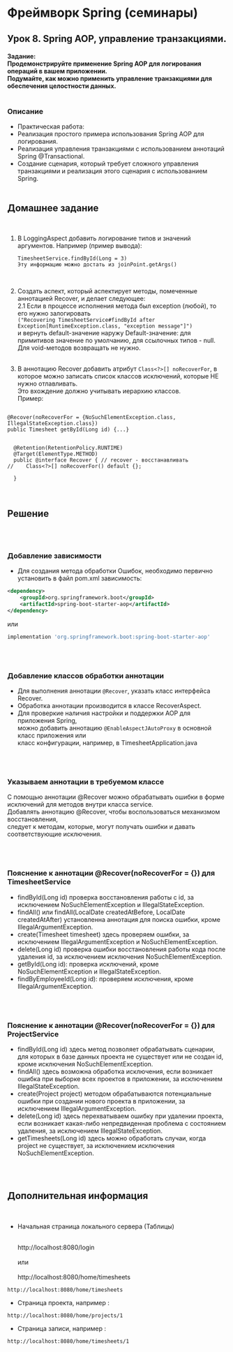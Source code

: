 # Фреймворк Spring (семинары)

## Урок 8. Spring AOP, управление транзакциями.
#### Задание:<br> Продемонстрируйте применение Spring AOP для логирования операций в вашем приложении. <br>Подумайте, как можно применить управление транзакциями для обеспечения целостности данных.<br><br>
### Описание<br>
- Практическая работа:<br>
- Реализация простого примера использования Spring AOP для логирования.<br>
- Реализация управления транзакциями с использованием аннотаций Spring @Transactional.<br>
- Создание сценария, который требует сложного управления транзакциями и реализация этого сценария с использованием Spring.<br>
  <br>

## Домашнее задание
<br>

1. В LoggingAspect добавить логирование типов и значений аргументов.
   Например (пример вывода):
   ```
   TimesheetService.findById(Long = 3)
   Эту информацию можно достать из joinPoint.getArgs()
   ```
   <br>
2. Создать аспект, который аспектирует методы, помеченные аннотацией Recover, и делает следующее:<br>
   2.1 Если в процессе исполнения метода был exception (любой), то его нужно залогировать <br>
   ```("Recovering TimesheetService#findById after Exception[RuntimeException.class, "exception message"]")```<br>
   и вернуть default-значение наружу Default-значение: для примитивов значение по умолчанию, для ссылочных типов - null. <br>
   Для void-методов возвращать не нужно.<br><br>

3. В аннотацию Recover добавить атрибут ```Class<?>[] noRecoverFor```, в которое можно записать список классов исключений, которые НЕ нужно отлавливать.<br>
   Это вхождение должно учитывать иерархию классов.<br>
   Пример:

```

@Recover(noRecoverFor = {NoSuchElementException.class, IllegalStateException.class})
public Timesheet getById(Long id) {...}


  @Retention(RetentionPolicy.RUNTIME)
  @Target(ElementType.METHOD)
  public @interface Recover { // recover - восстанавливать
//    Class<?>[] noRecoverFor() default {};

  }  
```
<br>

## Решение

<br><br>
### Добавление зависимости

- Для создания метода обработки Ошибок, необходимо первично установить в файл pom.xml зависимость:
```xml
<dependency>
    <groupId>org.springframework.boot</groupId>
    <artifactId>spring-boot-starter-aop</artifactId>
</dependency>
```
или
```gradle
implementation 'org.springframework.boot:spring-boot-starter-aop'
```
<br><br>
### Добавление классов обработки аннотации

- Для выполнения аннотации ```@Recover```, указать класс интерфейса Recover.<br>
- Обработка аннотации производится в классе RecoverAspect.<br>
- Для проверкие наличия настройки и поддержки AOP для приложения Spring, <br>
  можно добавить аннотацию ```@EnableAspectJAutoProxy``` в основной класс приложения или <br>
  класс конфигурации, например, в TimesheetApplication.java

<br><br>
### Указываем аннотации в требуемом классе

С помощью аннотации @Recover можно обрабатывать ошибки в форме исключений для методов внутри класса service.<br> 
Добавлять аннотацию @Recover, чтобы воспользоваться механизмом восстановления, <br>
следует к методам, которые, могут получать ошибки и давать соответствующие исключения.

<br><br>
### Пояснение к аннотации @Recover(noRecoverFor = {}) для TimesheetService

- findById(Long id) проверка восстановления работы с id, за исключением NoSuchElementException и IllegalStateException.
- findAll() или findAll(LocalDate createdAtBefore, LocalDate createdAtAfter) установленна аннотация для поиска ошибки, кроме IllegalArgumentException.
- create(Timesheet timesheet) здесь проверяем ошибки, за исключением IllegalArgumentException и NoSuchElementException.
- delete(Long id) проверка ошибки восстановления работы кода после удаления id, за исключением исключения NoSuchElementException.
- getById(Long id): проверка исключений, кроме NoSuchElementException и IllegalStateException.
- findByEmployeeId(Long id): проверяем исключения, кроме IllegalArgumentException.


<br><br>
### Пояснение к аннотации @Recover(noRecoverFor = {}) для ProjectService

- findById(Long id) здесь метод позволяет обрабатывать сценарии, для которых в базе данных проекта не существует или не создан id, кроме исключения NoSuchElementException.
- findAll() здесь возможна обработка исключения, если возникает ошибка при выборке всех проектов в приложении, за исключением IllegalStateException.
- create(Project project) методом обрабатываются потенциальные ошибки при создании нового проекта в приложении, за исключением IllegalArgumentException.
- delete(Long id) здесь перехватываем ошибку при удалении проекта, если возникает какая-либо непредвиденная проблема с состоянием удаления, за исключением IllegalStateException.
- getTimesheets(Long id) здесь можно обработать случаи, когда project не существует, за исключением исключения NoSuchElementException.

<br><br>
## Дополнительная информация
<br>

- Начальная страница локального сервера (Таблицы)<br><br>

  http://localhost:8080/login<br><br>
  или<br><br>
  http://localhost:8080/home/timesheets<br>

```
http://localhost:8080/home/timesheets

```

- Страница проекта, например :

```
http://localhost:8080/home/projects/1

```

- Страница записи, например :

```
http://localhost:8080/home/timesheets/1

```
<br><br><br>
